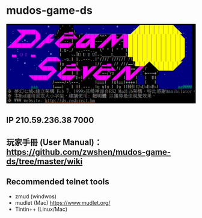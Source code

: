 # mudos-game-ds

![](welcome.png)

## IP 210.59.236.38 7000

## 玩家手冊 (User Manual)：https://github.com/zwshen/mudos-game-ds/tree/master/wiki

## Recommended telnet tools
- zmud (windwos)
- mudlet (Mac) https://www.mudlet.org/
- Tintin++ (Linux/Mac)
